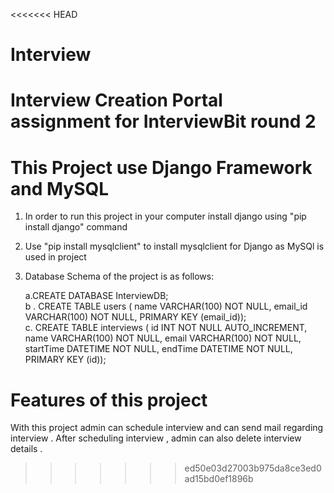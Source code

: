 <<<<<<< HEAD
# Interview
Interview Creation Portal assignment for InterviewBit round 2
=======
# This Project use Django Framework and MySQL
1. In order to run this project in your computer install django using "pip install django" command 
2. Use "pip install mysqlclient" to install mysqlclient for Django as MySQl is used in project
3. Database Schema of the project is as follows:</br>
    
    a.CREATE DATABASE InterviewDB;</br>
    b . CREATE TABLE users (
        name VARCHAR(100) NOT NULL,
        email_id VARCHAR(100) NOT NULL,
        PRIMARY KEY (email_id));</br>
     c. CREATE TABLE interviews (
        id INT NOT NULL AUTO_INCREMENT,
        name VARCHAR(100) NOT NULL,
        email VARCHAR(100) NOT NULL,
        startTime DATETIME NOT NULL,
        endTime DATETIME NOT NULL,
        PRIMARY KEY (id));    </br>
# Features of this project
With this project admin can schedule interview and can send mail regarding interview . 
After scheduling interview , admin can also delete interview details .
>>>>>>> ed50e03d27003b975da8ce3ed0ad15bd0ef1896b
